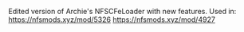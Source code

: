 Edited version of Archie's NFSCFeLoader with new features.
Used in:
https://nfsmods.xyz/mod/5326
https://nfsmods.xyz/mod/4927
